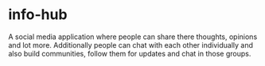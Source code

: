 # info-hub
A social media application where people can share there thoughts, opinions and lot more. Additionally people can chat with each other individually and also build communities, follow them for updates and chat in those groups.
